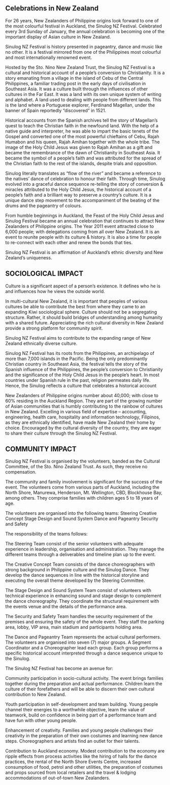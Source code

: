 ## Celebrations in New Zealand

For 26 years, New Zealanders of Philippine origins look forward to one of the most colourful festival in Auckland, the Sinulog NZ Festival. Celebrated every 3rd Sunday of January, the annual celebration is becoming one of the important display of Asian culture in New Zealand.

Sinulog NZ Festival is history presented in pageantry, dance and music like no other. It is a festival mirrored from one of the Philippines most colourful and most internationally renowned event.

Hosted by the Sto. Nino New Zealand Trust, the Sinulog NZ Festival is a cultural and historical account of a people’s conversion to Christianity. It is a story emanating from a village in the island of Cebu of the Central Philippines, a familiar trading post in the early days of civilisation in Southeast Asia. It was a culture built through the influences of other cultures in the Far East. It was a land with its own unique system of writing and alphabet. A land used to dealing with people from different lands. This is the land where a Portuguese explorer, Ferdinand Magellan, under the banner of Spain reportedly “discovered” in 1521.

Historical accounts from the Spanish archives tell the story of Magellan’s quest to teach the Christian faith in the newfound land. With the help of a native guide and interpreter, he was able to impart the basic tenets of the Gospel and converted one of the most powerful chieftains of Cebu, Rajah Humabon and his queen, Rajah Amihan together with the whole tribe. The image of the Holy Child Jesus was given to Rajah Amihan as a gift and became the remembrance of the dawn of Christianity in Southeast Asia. It became the symbol of a people’s faith and was attributed for the spread of the Christian faith to the rest of the islands, despite trials and opposition.

Sinulog literally translates as “flow of the river” and became a reference to the natives’ dance of celebration to honour their faith. Through time, Sinulog evolved into a graceful dance sequence re-telling the story of conversion & miracles attributed to the Holy Child Jesus, the historical account of a people’s faith and a brilliant way to preserve a country’s culture. It is a unique dance step movement to the accompaniment of the beating of the drums and the pageantry of colours.

From humble beginnings in Auckland, the Feast of the Holy Child Jesus and Sinulog Festival became an annual celebration that continues to attract New Zealanders of Philippine origins. The Year 2011 event attracted close to 6,000 people; with delegations coming from all over New Zealand. It is an event to reunite people with its culture & history. It is also a time for people to re-connect with each other and renew the bonds that ties.

Sinulog NZ Festival is an affirmation of Auckland’s ethnic diversity and New Zealand’s uniqueness.

## SOCIOLOGICAL IMPACT

Culture is a significant aspect of a person’s existence. It defines who he is and influences how he views the outside world.

In multi-cultural New Zealand, it is important that peoples of various cultures be able to contribute the best from where they came to an expanding Kiwi sociological sphere. Culture should not be a segregating structure. Rather, it should build bridges of understanding among humanity with a shared future. Appreciating the rich cultural diversity in New Zealand provide a strong platform for community spirit.

Sinulog NZ Festival aims to contribute to the expanding range of New Zealand ethnically diverse culture.

Sinulog NZ Festival has its roots from the Philippines, an archipelago of more than 7,000 islands in the Pacific. Being the only predominantly Christian country in Southeast Asia, the festival tells the story of the Spanish influence of the Philippines, the people’s conversion to Christianity and the significance of the Holy Child Jesus in the people’s heart. In most countries under Spanish rule in the past, religion permeates daily life. Hence, the Sinulog reflects a culture that celebrates a historical account

New Zealanders of Philippine origins number about 40,000; with close to 60% residing in the Auckland Region. They are part of the growing number of Asian communities that is humbly contributing to the rainbow of cultures in New Zealand. Excelling in various field of expertise – accounting, engineering, health care, hospitality and information technology, Filipinos, as they are ethnically identified, have made New Zealand their home by choice. Encouraged by the cultural diversity of the country, they are eager to share their culture through the Sinulog NZ Festival.

## COMMUNITY IMPACT

Sinulog NZ Festival is organised by the volunteers, banded as the Cultural Committee, of the Sto. Nino Zealand Trust. As such, they receive no compensation.

The community and family involvement is significant for the success of the event. The volunteers come from various parts of Auckland, including the North Shore, Manurewa, Henderson, Mt. Wellington, CBD, Blockhouse Bay, among others. They comprise families with children ages 5 to 18 years of age.

The volunteers are organised into the following teams:
Steering
Creative Concept
Stage Design and Sound System
Dance and Pageantry
Security and Safety

The responsibility of the teams follows:

The Steering Team consist of the senior volunteers with adequate experience in leadership, organisation and administration. They manage the different teams through a deliverables and timeline plan up to the event.

The Creative Concept Team consists of the dance choreographers with strong background in Philippine culture and the Sinulog Dance. They develop the dance sequences in line with the historical storyline and executing the overall theme developed by the Steering Committee.

The Stage Design and Sound System Team consist of volunteers with technical experience in enhancing sound and stage design to complement the dance choreography. They coordinate the structural requirement with the events venue and the details of the performance area.

The Security and Safety Team handles the security requirement of the premises and ensuring the safety of the whole event. They staff the parking area, lobby, VIP area, main stadium and participants holding area.

The Dance and Pageantry Team represents the actual cultural performers. The volunteers are organised into seven (7) major groups. A Segment Coordinator and a Choreographer lead each group. Each group performs a specific historical account interpreted through a dance sequence unique to the Sinulog.

The Sinulog NZ Festival has become an avenue for:

Community participation in socio-cultural activity. The event brings families together during the preparation and actual performance. Children learn the culture of their forefathers and will be able to discern their own cultural contribution to New Zealand.

Youth participation in self-development and team building. Young people channel their energies to a worthwhile objective, learn the value of teamwork, build on confidence in being part of a performance team and have fun with other young people.

Enhancement of creativity. Families and young people challenges their creativity in the preparation of their own costumes and learning new dance steps. Choreographers and artists find an outlet for their talents.

Contribution to Auckland economy. Modest contribution to the economy are ripple effects from process activities like the hiring of halls for the dance practices, the rental of the North Shore Events Centre, increased consumption of food, petrol and other utilities, the preparation of costumes and props sourced from local retailers and the travel & lodging accommodations of out-of-town New Zealanders.
